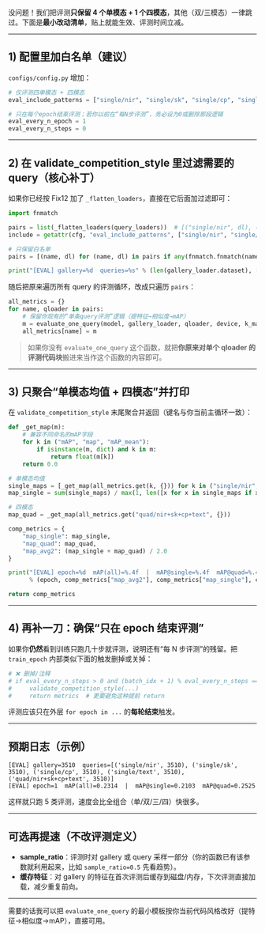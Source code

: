没问题！我们把评测**只保留 4 个单模态 + 1 个四模态**，其他（双/三模态）一律跳过。下面是**最小改动清单**，贴上就能生效、评测时间立减。

---

## 1) 配置里加白名单（建议）

`configs/config.py` 增加：

```python
# 仅评测四单模态 + 四模态
eval_include_patterns = ["single/nir", "single/sk", "single/cp", "single/text", "quad/nir+sk+cp+text"]

# 只在每个epoch结束评测；若你以前在“每N步评测”，务必设为0或删除那段逻辑
eval_every_n_epoch = 1
eval_every_n_steps = 0
```

---

## 2) 在 validate\_competition\_style 里过滤需要的 query（核心补丁）

如果你已经按 Fix12 加了 `_flatten_loaders`，直接在它后面加过滤即可：

```python
import fnmatch

pairs = list(_flatten_loaders(query_loaders))  # [("single/nir", dl), ("double/nir+sk", dl), ...]
include = getattr(cfg, "eval_include_patterns", ["single/nir", "single/sk", "single/cp", "single/text", "quad/nir+sk+cp+text"])

# 只保留白名单
pairs = [(name, dl) for (name, dl) in pairs if any(fnmatch.fnmatch(name, pat) for pat in include)]

print("[EVAL] gallery=%d  queries=%s" % (len(gallery_loader.dataset), [(n, len(dl.dataset)) for n, dl in pairs]))
```

随后把原来遍历所有 query 的评测循环，改成只遍历 `pairs`：

```python
all_metrics = {}
for name, qloader in pairs:
    # 保留你现有的“单条query评测”逻辑（提特征→相似度→mAP）
    m = evaluate_one_query(model, gallery_loader, qloader, device, k_map=k_map, sample_ratio=sample_ratio)
    all_metrics[name] = m
```

> 如果你没有 `evaluate_one_query` 这个函数，就把**你原来对单个 qloader 的评测代码块**搬进来当作这个函数的内容即可。

---

## 3) 只聚合“单模态均值 + 四模态”并打印

在 `validate_competition_style` 末尾聚合并返回（键名与你当前主循环一致）：

```python
def _get_map(m):
    # 兼容不同命名的mAP字段
    for k in ("mAP", "map", "mAP_mean"):
        if isinstance(m, dict) and k in m:
            return float(m[k])
    return 0.0

# 单模态均值
single_maps = [_get_map(all_metrics.get(k, {})) for k in ("single/nir","single/sk","single/cp","single/text")]
map_single = sum(single_maps) / max(1, len([x for x in single_maps if x>0 or x==0]))  # 防除零

# 四模态
map_quad = _get_map(all_metrics.get("quad/nir+sk+cp+text", {}))

comp_metrics = {
    "map_single": map_single,
    "map_quad": map_quad,
    "map_avg2": (map_single + map_quad) / 2.0
}

print("[EVAL] epoch=%d  mAP(all)=%.4f  |  mAP@single=%.4f  mAP@quad=%.4f"
      % (epoch, comp_metrics["map_avg2"], comp_metrics["map_single"], comp_metrics["map_quad"]))

return comp_metrics
```

---

## 4) 再补一刀：确保“只在 epoch 结束评测”

如果你**仍然**看到训练只跑几十步就评测，说明还有“每 N 步评测”的残留。把 `train_epoch` 内部类似下面的触发删掉或关掉：

```python
# ❌ 删掉/注释
# if eval_every_n_steps > 0 and (batch_idx + 1) % eval_every_n_steps == 0:
#     validate_competition_style(...)
#     return metrics  # 更要避免这种提前 return
```

评测应该只在外层 `for epoch in ...` 的**每轮结束**触发。

---

## 预期日志（示例）

```
[EVAL] gallery=3510  queries=[('single/nir', 3510), ('single/sk', 3510), ('single/cp', 3510), ('single/text', 3510), ('quad/nir+sk+cp+text', 3510)]
[EVAL] epoch=1  mAP(all)=0.2314  |  mAP@single=0.2103  mAP@quad=0.2525
```

这样就只跑 5 类评测，速度会比全组合（单/双/三/四）快很多。

---

## 可选再提速（不改评测定义）

* **sample\_ratio**：评测时对 gallery 或 query 采样一部分（你的函数已有该参数就利用起来，比如 `sample_ratio=0.5` 先看趋势）。
* **缓存特征**：对 gallery 的特征在首次评测后缓存到磁盘/内存，下次评测直接加载，减少重复前向。

---

需要的话我可以把 `evaluate_one_query` 的最小模板按你当前代码风格改好（提特征→相似度→mAP），直接可用。
